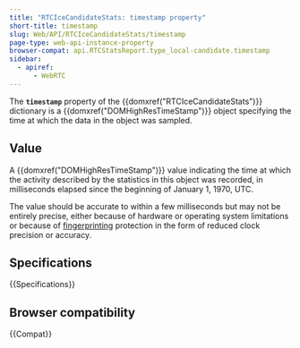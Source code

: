 ```yaml
---
title: "RTCIceCandidateStats: timestamp property"
short-title: timestamp
slug: Web/API/RTCIceCandidateStats/timestamp
page-type: web-api-instance-property
browser-compat: api.RTCStatsReport.type_local-candidate.timestamp
sidebar:
  - apiref:
      - WebRTC
---
```


The **`timestamp`** property of the {{domxref("RTCIceCandidateStats")}} dictionary is a {{domxref("DOMHighResTimeStamp")}} object specifying the time at which the data in the object was sampled.

## Value

A {{domxref("DOMHighResTimeStamp")}} value indicating the time at which the activity described by the statistics in this object was recorded, in milliseconds elapsed since the beginning of January 1, 1970, UTC.

The value should be accurate to within a few milliseconds but may not be entirely precise, either because of hardware or operating system limitations or because of [fingerprinting](/en-US/docs/Glossary/Fingerprinting) protection in the form of reduced clock precision or accuracy.

## Specifications

{{Specifications}}

## Browser compatibility

{{Compat}}
